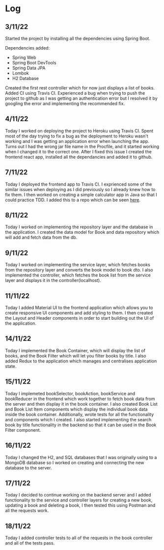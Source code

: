 # Log
## 3/11/22
Started the project by installing all the dependencies using Spring Boot.

Dependencies added:
- Spring Web
- Spring Boot DevTools
- Spring Data JPA
- Lombok
- H2 Database

Created the first rest controller which for now just displays a list of books.
Added CI using Travis CI.
Experienced a bug when trying to push the project to github as I was getting an authentication error
but I resolved it by googling the error and implementing the recommended fix. 

## 4/11/22
Today I worked on deploying the project to Heroku using Travis CI. Spent most of the day 
trying to fix a bug as the deployment to Heroku wasn't working and I was getting an application error 
when launching the app. Turns out I had the wrong jar file name in the Procfile, and it started working 
when I changed it to the correct one. After I fixed this issue I created the frontend react app, installed
all the dependancies and added it to github. 

## 7/11/22
Today I deployed the frontend app to Travis CI. I exprienced some of the similar issues when deploying as 
I did previously so I already knew how to fix them. I then worked on creating a simple calculator app in Java 
so that I could practice TDD. I added this to a repo which can be seen [here](https://github.com/paulinakoz/TDD-in-Java).

## 8/11/22
Today I worked on implementing the repository layer and the database in the application. I created the data model for Book and data 
repository which will add and fetch data from the db. 

## 9/11/22
Today I worked on implementing the service layer, which fetches books from the repository layer and converts the book model to book dto. 
I also implemented the controller, which fetches the book list from the service layer and displays it in the controller(localhost).

## 11/11/22
Today I added Material UI to the frontend application which allows you to create responsive UI components and add styling to them. I then created the
Layout and Header components in order to start building out the UI of the application. 

## 14/11/22
Today I implemented the Book Container, which will display the list of books, and the Book Filter which will let you filter books by title. I also added 
Redux to the application which manages and centralises application state. 

## 15/11/22
Today I implemeted bookSelector, bookAction, bookService and bookReducer in the frontend which work together to fetch book data from the server and then 
display it in the book container. I also created Book List and Book List Item components which display the individual book data inside the book container.
Additionally, wrote tests for all the functionality and components which I created. I also started implementing the search book by title functionality in 
the backend so that it can be used in the Book Filter component. 

## 16/11/22
Today I changed the H2, and SQL databases that I was originally using to a MongoDB database so I worked on creating and connecting the new database to the server. 

## 17/11/22
Today I decided to continue working on the backend server and I added functionality to the service and controller layers for creating a new book, updating 
a book and deleting a book, I then tested this using Postman and all the requests work. 

## 18/11/22
Today I added controller tests to all of the requests in the book controller and all of the tests pass. 